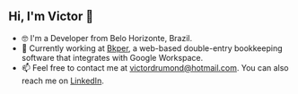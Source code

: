 ## Hi, I'm Victor 👋

* 🤓 I'm a Developer from Belo Horizonte, Brazil.
* 💼 Currently working at [Bkper](https://bkper.com), a web-based double-entry bookkeeping software that integrates with Google Workspace.
* 📫 Feel free to contact me at victordrumond@hotmail.com. You can also reach me on [LinkedIn](https://www.linkedin.com/in/victordmds/).
